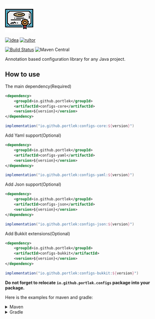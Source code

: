 <img src="logo/logo.svg" width="92px"/>

[![idea](https://www.elegantobjects.org/intellij-idea.svg)](https://www.jetbrains.com/idea/)
[![rultor](https://www.rultor.com/b/yegor256/rultor)](https://www.rultor.com/p/portlek/configs)

[![Build Status](https://travis-ci.com/portlek/configs.svg?branch=master)](https://travis-ci.com/portlek/configs)
![Maven Central](https://img.shields.io/maven-central/v/io.github.portlek/configs-core?label=version)

Annotation based configuration library for any Java project.

## How to use

The main dependency(Required)
```xml
<dependency>
    <groupId>io.github.portlek</groupId>
    <artifactId>configs-core</artifactId>
    <version>${version}</version>
</dependency>
```
```groovy
implementation("io.github.portlek:configs-core:${version}")
```
Add Yaml support(Optional)
```xml
<dependency>
    <groupId>io.github.portlek</groupId>
    <artifactId>configs-yaml</artifactId>
    <version>${version}</version>
</dependency>
```
```groovy
implementation("io.github.portlek:configs-yaml:${version}")
```
Add Json support(Optional)
```xml
<dependency>
    <groupId>io.github.portlek</groupId>
    <artifactId>configs-json</artifactId>
    <version>${version}</version>
</dependency>
```
```groovy
implementation("io.github.portlek:configs-json:${version}")
```
Add Bukkit extensions(Optional)
```xml
<dependency>
    <groupId>io.github.portlek</groupId>
    <artifactId>configs-bukkit</artifactId>
    <version>${version}</version>
</dependency>
```
```groovy
implementation("io.github.portlek:configs-bukkit:${version}")
```
**Do not forget to relocate `io.github.portlek.configs` package into your package.**

Here is the examples for maven and gradle:
<details>
<summary>Maven</summary>
```xml
<plugin>
    <groupId>org.apache.maven.plugins</groupId>
    <artifactId>maven-shade-plugin</artifactId>
    <version>3.2.4</version>
    <configuration>
        <!-- Other settings -->
        <relocations>
            <relocation>
                <pattern>io.github.portlek.configs</pattern>
                <!-- Replace this -->
                <shadedPattern>your.package.path.to.relocate</shadedPattern>
            </relocation>
        </relocations>
    </configuration>
    <executions>
        <execution>
            <phase>package</phase>
            <goals>
                <goal>shade</goal>
            </goals>
        </execution>
    </executions>
</plugin>
```
</details>
<details>
<summary>Gradle</summary>
```groovy
plugins {
    id "com.github.johnrengelman.shadow" version "6.0.0"
}

shadowJar {
    relocate('io.github.portlek.configs', "your.package.path.to.relocate")
    // other stuffs.
}
```
</details>

## Loading a file.
Loading and getting ready a file is just 1 method called FlManaged#load();
```java
public void createConfig() {
    final ExampleConfigFile file = new ExampleConfigFile();
    // You can't use the class before run the load method.
    file.load();
    file.getString("path.to.string");
}
```

## FileManaged
```java
public final class ExampleConfigFile extends FileManaged {

}
```

## Extensions

### Bukkit
First of all you need `configs-bukkit` dependencies.

Secondly, you have to run `BukkitExtensions.registerExtensions();` code before the all things.

You can also use BukkitComparable/BukkitLinked/BukkitManaged/BukkitSection classes instead of the core classes.

Done.

## How to contribute?
Just fork the repo and send us a pull request.

Make sure your branch builds without any warnings/issues:

`gradle shadowjar`

## Supporters

[![Jetbrains](jetbrains/jetbrains.svg)](https://www.jetbrains.com/?from=configs)

